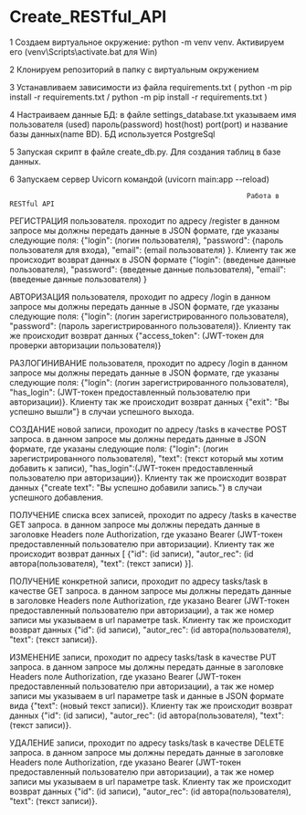 # Create_RESTful_API
1 Создаем виртуальное окружение: python -m venv venv. Активируем его (venv\Scripts\activate.bat для Win)

2 Клонируем репозиторий в папку с виртуальным окружением

3 Устанавливаем зависимости из файла requirements.txt ( python -m pip install -r requirements.txt / python -m pip install -r requirements.txt )

4 Настраиваем данные БД: в файле settings_database.txt указываем имя пользователя (used) пароль(password) host(host) port(port) и название базы данных(name BD). БД используется PostgreSql

5 Запуская скрипт в файле create_db.py. Для создания таблиц в базе данных.

6 Запускаем сервер Uvicorn командой (uvicorn main:app --reload)


                                                              Работа в RESTful API
                                                               
РЕГИСТРАЦИЯ пользователя. проходит по адресу /register в данном запросе мы должны передать данные в JSON формате, где указаны следующие поля:
{"login": (логин пользователя), "password": {пароль пользователя для входа), "email": (email пользователя) }. Клиенту так же происходит возврат данных в 
JSON формате {"login": (введеные данные пользователя), "password": {введеные данные пользователя), "email": (введеные данные пользователя) }

АВТОРИЗАЦИЯ пользователя, проходит по адресу /login в данном запросе мы должны передать данные в JSON формате, где указаны следующие поля:
{"login": (логин зарегистрированного пользователя), "password": (пароль зарегистрированного пользователя)}. Клиенту так же происходит возврат данных
{"access_token": (JWT-токен для проверки авторизации пользователя)}

РАЗЛОГИНИВАНИЕ пользователя, проходит по адресу /login в данном запросе мы должны передать данные в JSON формате, где указаны следующие поля:
{"login": (логин зарегистрированного пользователя), "has_login": (JWT-токен предоставленный пользователю при авторизации)}. Клиенту так же происходит возврат данных
{"exit": "Вы успешно вышли"} в случаи успешного выхода.

СОЗДАНИЕ новой записи, проходит по адресу /tasks в качестве POST запроса. в данном запросе мы должны передать данные в JSON формате, где указаны следующие поля:
{"login": (логин зарегистрированного пользователя), "text": (текст который мы хотим добавить к записи), "has_login":(JWT-токен предоставленный пользователю при авторизации)}. 
Клиенту так же происходит возврат данных {"create text": "Вы успешно добавили запись."} в случаи успешного добавления.

ПОЛУЧЕНИЕ списка всех записей, проходит по адресу /tasks в качестве GET запроса. в данном запросе мы должны передать данные в заголовке Headers поле Authorization, где указано
Bearer (JWT-токен предоставленный пользователю при авторизации). 
Клиенту так же происходит возврат данных [ {"id": (id записи), "autor_rec": (id автора(пользователя), "text": (текст записи) }].

ПОЛУЧЕНИЕ конкретной записи, проходит по адресу tasks/task в качестве GET запроса. в данном запросе мы должны передать данные в заголовке Headers поле Authorization, где указано
Bearer (JWT-токен предоставленный пользователю при авторизации), а так же номер записи мы указываем в url параметре task. 
Клиенту так же происходит возврат данных {"id": (id записи), "autor_rec": (id автора(пользователя), "text": (текст записи)}.

ИЗМЕНЕНИЕ записи, проходит по адресу tasks/task в качестве PUT запроса. в данном запросе мы должны передать данные в заголовке Headers поле Authorization, где указано
Bearer (JWT-токен предоставленный пользователю при авторизации), а так же номер записи мы указываем в url параметре task и данные в  JSON формате вида 
{"text": (новый текст записи)}. Клиенту так же происходит возврат данных {"id": (id записи), "autor_rec": (id автора(пользователя), "text": (текст записи)}.

УДАЛЕНИЕ записи, проходит по адресу tasks/task в качестве DELETE запроса. в данном запросе мы должны передать данные в заголовке Headers поле Authorization, где указано
Bearer (JWT-токен предоставленный пользователю при авторизации), а так же номер записи мы указываем в url параметре task. Клиенту так же происходит возврат данных {"id": (id записи), "autor_rec": (id автора(пользователя), "text": (текст записи)}.
